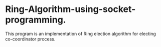 # Ring-Algorithm-using-socket-programming.
This program is an implementation of Ring election algorithm for electing co-coordinator process.

